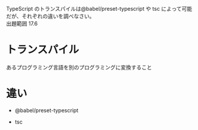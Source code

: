 TypeScript のトランスパイルは@babel/preset-typescript や tsc によって可能だが、それぞれの違いを調べなさい。  
出題範囲 17.6

# トランスパイル

あるプログラミング言語を別のプログラミングに変換すること

# 違い

- @babel/preset-typescript

- tsc
